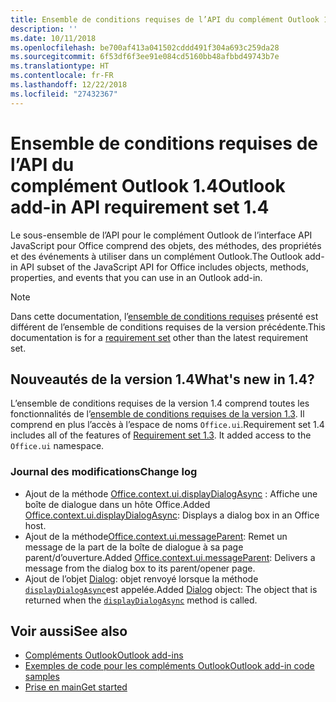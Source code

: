 ```yaml
---
title: Ensemble de conditions requises de l’API du complément Outlook 1.4
description: ''
ms.date: 10/11/2018
ms.openlocfilehash: be700af413a041502cddd491f304a693c259da28
ms.sourcegitcommit: 6f53df6f3ee91e084cd5160bb48afbbd49743b7e
ms.translationtype: HT
ms.contentlocale: fr-FR
ms.lasthandoff: 12/22/2018
ms.locfileid: "27432367"
---
```

# <a name="outlook-add-in-api-requirement-set-14"></a><span data-ttu-id="4999d-102">Ensemble de conditions requises de l’API du complément Outlook 1.4</span><span class="sxs-lookup"><span data-stu-id="4999d-102">Outlook add-in API requirement set 1.4</span></span>

<span data-ttu-id="4999d-103">Le sous-ensemble de l’API pour le complément Outlook de l’interface API JavaScript pour Office comprend des objets, des méthodes, des propriétés et des événements à utiliser dans un complément Outlook.</span><span class="sxs-lookup"><span data-stu-id="4999d-103">The Outlook add-in API subset of the JavaScript API for Office includes objects, methods, properties, and events that you can use in an Outlook add-in.</span></span>

> [!NOTE]
> <span data-ttu-id="4999d-104">Dans cette documentation, l’[ensemble de conditions requises](/office/dev/add-ins/reference/requirement-sets/outlook-api-requirement-sets) présenté est différent de l’ensemble de conditions requises de la version précédente.</span><span class="sxs-lookup"><span data-stu-id="4999d-104">This documentation is for a [requirement set](/office/dev/add-ins/reference/requirement-sets/outlook-api-requirement-sets) other than the latest requirement set.</span></span>

## <a name="whats-new-in-14"></a><span data-ttu-id="4999d-105">Nouveautés de la version 1.4</span><span class="sxs-lookup"><span data-stu-id="4999d-105">What's new in 1.4?</span></span>

<span data-ttu-id="4999d-p101">L’ensemble de conditions requises de la version 1.4 comprend toutes les fonctionnalités de l’[ensemble de conditions requises de la version 1.3](../requirement-set-1.3/outlook-requirement-set-1.3.md). Il comprend en plus l’accès à l’espace de noms `Office.ui`.</span><span class="sxs-lookup"><span data-stu-id="4999d-p101">Requirement set 1.4 includes all of the features of [Requirement set 1.3](../requirement-set-1.3/outlook-requirement-set-1.3.md). It added access to the `Office.ui` namespace.</span></span>

### <a name="change-log"></a><span data-ttu-id="4999d-108">Journal des modifications</span><span class="sxs-lookup"><span data-stu-id="4999d-108">Change log</span></span>

- <span data-ttu-id="4999d-109">Ajout de la méthode [Office.context.ui.displayDialogAsync](/javascript/api/office/office.ui#displaydialogasync-startaddress--options--callback-) : Affiche une boîte de dialogue dans un hôte Office.</span><span class="sxs-lookup"><span data-stu-id="4999d-109">Added [Office.context.ui.displayDialogAsync](/javascript/api/office/office.ui#displaydialogasync-startaddress--options--callback-): Displays a dialog box in an Office host.</span></span>
- <span data-ttu-id="4999d-110">Ajout de la méthode[Office.context.ui.messageParent](/javascript/api/office/office.ui#messageparent-message-): Remet un message de la part de la boîte de dialogue à sa page parent/d’ouverture.</span><span class="sxs-lookup"><span data-stu-id="4999d-110">Added [Office.context.ui.messageParent](/javascript/api/office/office.ui#messageparent-message-): Delivers a message from the dialog box to its parent/opener page.</span></span>
- <span data-ttu-id="4999d-111">Ajout de l’objet [Dialog](/javascript/api/office/office.dialog): objet renvoyé lorsque la méthode [`displayDialogAsync`](/javascript/api/office/office.ui#displaydialogasync-startaddress--options--callback-)est appelée.</span><span class="sxs-lookup"><span data-stu-id="4999d-111">Added [Dialog](/javascript/api/office/office.dialog) object: The object that is returned when the [`displayDialogAsync`](/javascript/api/office/office.ui#displaydialogasync-startaddress--options--callback-) method is called.</span></span>

## <a name="see-also"></a><span data-ttu-id="4999d-112">Voir aussi</span><span class="sxs-lookup"><span data-stu-id="4999d-112">See also</span></span>

- [<span data-ttu-id="4999d-113">Compléments Outlook</span><span class="sxs-lookup"><span data-stu-id="4999d-113">Outlook add-ins</span></span>](https://docs.microsoft.com/outlook/add-ins/)
- [<span data-ttu-id="4999d-114">Exemples de code pour les compléments Outlook</span><span class="sxs-lookup"><span data-stu-id="4999d-114">Outlook add-in code samples</span></span>](https://developer.microsoft.com/outlook/gallery/?filterBy=Outlook,Samples,Add-ins)
- [<span data-ttu-id="4999d-115">Prise en main</span><span class="sxs-lookup"><span data-stu-id="4999d-115">Get started</span></span>](https://docs.microsoft.com/outlook/add-ins/quick-start)